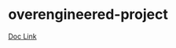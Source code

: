 # overengineered-project

<a href="https://docs.google.com/document/d/e/2PACX-1vSTLb0VoBql1XX4K4XoVoa4TQ8-8XRj_GmIT2Q8Q7WcMQCE4QAk958ejzHNXE2lhYQRD1V1f2W_Y-Dl/pub">Doc Link</a>